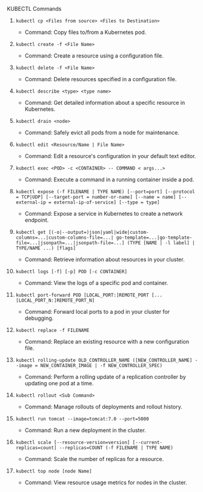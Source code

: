 KUBECTL Commands

1. `kubectl cp <Files from source> <Files to Destination>`
   - Command: Copy files to/from a Kubernetes pod.
2. `kubectl create -f <File Name>`
   - Command: Create a resource using a configuration file.
3. `kubectl delete -f <File Name>`

   - Command: Delete resources specified in a configuration file.

4. `kubectl describe <type> <type name>`

   - Command: Get detailed information about a specific resource in Kubernetes.

5. `kubectl drain <node>`

   - Command: Safely evict all pods from a node for maintenance.

6. `kubectl edit <Resource/Name | File Name>`

   - Command: Edit a resource's configuration in your default text editor.

7. `kubectl exec <POD> -c <CONTAINER> -- COMMAND < args...>`

   - Command: Execute a command in a running container inside a pod.

8. `kubectl expose (-f FILENAME | TYPE NAME) [--port=port] [--protocol = TCP|UDP] [--target-port = number-or-name] [--name = name] [--external-ip = external-ip-of-service] [--type = type]`

   - Command: Expose a service in Kubernetes to create a network endpoint.

9. `kubectl get [(-o|--output=)json|yaml|wide|custom-columns=...|custom-columns-file=...| go-template=...|go-template-file=...|jsonpath=...|jsonpath-file=...] (TYPE [NAME | -l label] | TYPE/NAME ...) [flags]`

   - Command: Retrieve information about resources in your cluster.

10. `kubectl logs [-f] [-p] POD [-c CONTAINER]`

    - Command: View the logs of a specific pod and container.

11. `kubectl port-forward POD [LOCAL_PORT:]REMOTE_PORT [...[LOCAL_PORT_N:]REMOTE_PORT_N]`

    - Command: Forward local ports to a pod in your cluster for debugging.

12. `kubectl replace -f FILENAME`

    - Command: Replace an existing resource with a new configuration file.

13. `kubectl rolling-update OLD_CONTROLLER_NAME ([NEW_CONTROLLER_NAME] --image = NEW_CONTAINER_IMAGE | -f NEW_CONTROLLER_SPEC)`

    - Command: Perform a rolling update of a replication controller by updating one pod at a time.

14. `kubectl rollout <Sub Command>`

    - Command: Manage rollouts of deployments and rollout history.

15. `kubectl run tomcat --image=tomcat:7.0 --port=5000`

    - Command: Run a new deployment in the cluster.

16. `kubectl scale [--resource-version=version] [--current-replicas=count] --replicas=COUNT (-f FILENAME | TYPE NAME)`

    - Command: Scale the number of replicas for a resource.

17. `kubectl top node [node Name]`
    - Command: View resource usage metrics for nodes in the cluster.


